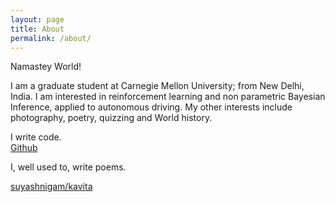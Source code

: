 ```yaml
---
layout: page
title: About
permalink: /about/
---
```


Namastey World!

I am a graduate student at Carnegie Mellon University; from New Delhi, India. I am interested in reinforcement learning and non parametric Bayesian Inference, applied to autonomous driving. My other interests include photography, poetry, quizzing and World history.

I write code.  
[Github](https://github.com/suyashnigam)

I, well used to, write poems.  

[suyashnigam/kavita](https://suyashnigam.github.io/kavita)



